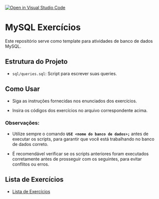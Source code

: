 [![Open in Visual Studio Code](https://classroom.github.com/assets/open-in-vscode-2e0aaae1b6195c2367325f4f02e2d04e9abb55f0b24a779b69b11b9e10269abc.svg)](https://classroom.github.com/online_ide?assignment_repo_id=15480433&assignment_repo_type=AssignmentRepo)
# MySQL Exercícios

Este repositório serve como template para atividades de banco de dados MySQL.

## Estrutura do Projeto

- `sql/queries.sql`: Script para escrever suas queries.

## Como Usar

- Siga as instruções fornecidas nos enunciados dos exercícios.

- Insira os códigos dos exercícios no arquivo correspondente acima.

### Observações:

- Utilize sempre o comando **`USE <nome do banco de dados>;`** antes de executar os scripts, para garantir que você está trabalhando no banco de dados correto.

- É recomendável verificar se os scripts anteriores foram executados corretamente antes de prosseguir com os seguintes, para evitar conflitos ou erros.

## Lista de Exercícios

- [Lista de Exercícios](./Exercícios.md)
